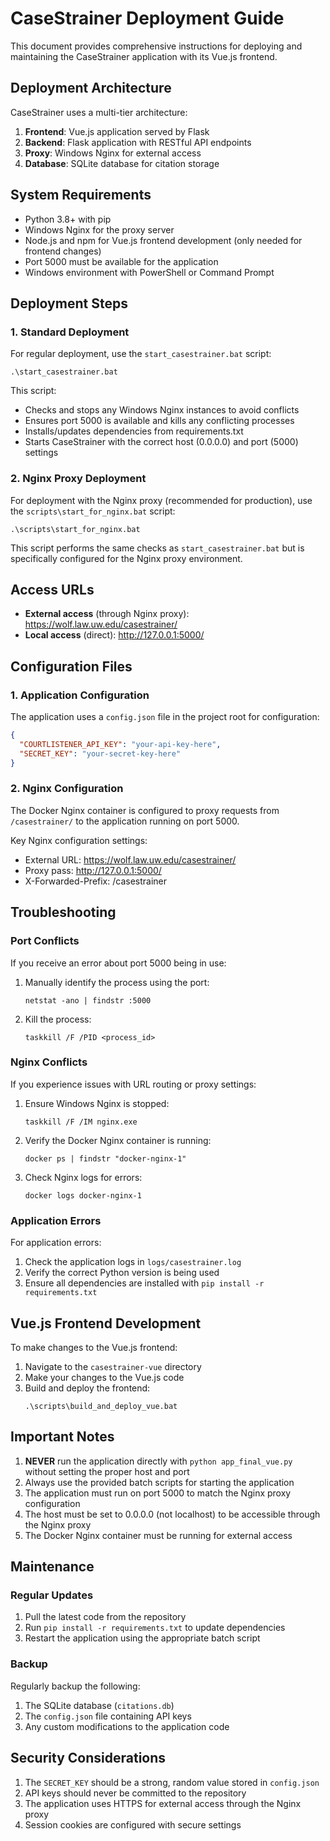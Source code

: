 # CaseStrainer Deployment Guide

This document provides comprehensive instructions for deploying and maintaining the CaseStrainer application with its Vue.js frontend.

## Deployment Architecture

CaseStrainer uses a multi-tier architecture:

1. **Frontend**: Vue.js application served by Flask
2. **Backend**: Flask application with RESTful API endpoints
3. **Proxy**: Windows Nginx for external access
4. **Database**: SQLite database for citation storage

## System Requirements

- Python 3.8+ with pip
- Windows Nginx for the proxy server
- Node.js and npm for Vue.js frontend development (only needed for frontend changes)
- Port 5000 must be available for the application
- Windows environment with PowerShell or Command Prompt

## Deployment Steps

### 1. Standard Deployment

For regular deployment, use the `start_casestrainer.bat` script:

```
.\start_casestrainer.bat
```

This script:
- Checks and stops any Windows Nginx instances to avoid conflicts
- Ensures port 5000 is available and kills any conflicting processes
- Installs/updates dependencies from requirements.txt
- Starts CaseStrainer with the correct host (0.0.0.0) and port (5000) settings

### 2. Nginx Proxy Deployment

For deployment with the Nginx proxy (recommended for production), use the `scripts\start_for_nginx.bat` script:

```
.\scripts\start_for_nginx.bat
```

This script performs the same checks as `start_casestrainer.bat` but is specifically configured for the Nginx proxy environment.

## Access URLs

- **External access** (through Nginx proxy): https://wolf.law.uw.edu/casestrainer/
- **Local access** (direct): http://127.0.0.1:5000/

## Configuration Files

### 1. Application Configuration

The application uses a `config.json` file in the project root for configuration:

```json
{
  "COURTLISTENER_API_KEY": "your-api-key-here",
  "SECRET_KEY": "your-secret-key-here"
}
```

### 2. Nginx Configuration

The Docker Nginx container is configured to proxy requests from `/casestrainer/` to the application running on port 5000.

Key Nginx configuration settings:
- External URL: https://wolf.law.uw.edu/casestrainer/
- Proxy pass: http://127.0.0.1:5000/
- X-Forwarded-Prefix: /casestrainer

## Troubleshooting

### Port Conflicts

If you receive an error about port 5000 being in use:

1. Manually identify the process using the port:
   ```
   netstat -ano | findstr :5000
   ```

2. Kill the process:
   ```
   taskkill /F /PID <process_id>
   ```

### Nginx Conflicts

If you experience issues with URL routing or proxy settings:

1. Ensure Windows Nginx is stopped:
   ```
   taskkill /F /IM nginx.exe
   ```

2. Verify the Docker Nginx container is running:
   ```
   docker ps | findstr "docker-nginx-1"
   ```

3. Check Nginx logs for errors:
   ```
   docker logs docker-nginx-1
   ```

### Application Errors

For application errors:

1. Check the application logs in `logs/casestrainer.log`
2. Verify the correct Python version is being used
3. Ensure all dependencies are installed with `pip install -r requirements.txt`

## Vue.js Frontend Development

To make changes to the Vue.js frontend:

1. Navigate to the `casestrainer-vue` directory
2. Make your changes to the Vue.js code
3. Build and deploy the frontend:
   ```
   .\scripts\build_and_deploy_vue.bat
   ```

## Important Notes

1. **NEVER** run the application directly with `python app_final_vue.py` without setting the proper host and port
2. Always use the provided batch scripts for starting the application
3. The application must run on port 5000 to match the Nginx proxy configuration
4. The host must be set to 0.0.0.0 (not localhost) to be accessible through the Nginx proxy
5. The Docker Nginx container must be running for external access

## Maintenance

### Regular Updates

1. Pull the latest code from the repository
2. Run `pip install -r requirements.txt` to update dependencies
3. Restart the application using the appropriate batch script

### Backup

Regularly backup the following:

1. The SQLite database (`citations.db`)
2. The `config.json` file containing API keys
3. Any custom modifications to the application code

## Security Considerations

1. The `SECRET_KEY` should be a strong, random value stored in `config.json`
2. API keys should never be committed to the repository
3. The application uses HTTPS for external access through the Nginx proxy
4. Session cookies are configured with secure settings
